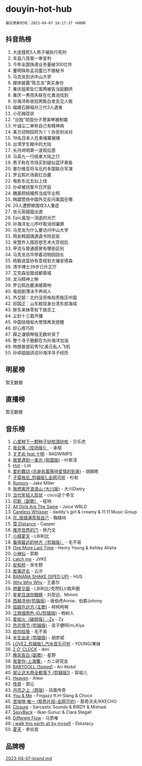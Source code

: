 # douyin-hot-hub

`最后更新时间：2023-04-07 16:17:37 +0800`

## 抖音热榜

1. 大连撞死5人男子被执行死刑
1. 丰县八孩案一审宣判
1. 今年全国快递业务量破300亿件
1. 董明珠称孟羽童已不做秘书
1. 马克龙到访中山大学
1. 媒体披露“陈志龙”真实身份
1. 重庆姐弟坠亡案两被告当庭翻供
1. 重庆一男孩失联在化粪池找到
1. 孙海洋称收拾两鬓白发去见人贩
1. 福建石狮祖孙三代3人遇害
1. 小花梅现状
1. “台独”顽固分子萧美琴被制裁
1. 叶诚尘二审称自己有精神病
1. 美方动物园将为丫丫办告别派对
1. 19名日本人在柬埔寨被捕
1. 台湾学生眼中的大陆
1. 长月烬明第一波观后感
1. 马英九一行结束大陆之行
1. 男子称在市场买到疑似蓝环章鱼
1. 塞尔维亚将与北约多国联合军演
1. 罗云熙片场肩扛白鹿
1. 电影东北五仙上线
1. 孙卓被拐案今日开庭
1. 魏晨把结婚照当成毕业照
1. 韩媒赞扬中国外交反问美国在哪
1. 20人遭野蜂围攻3人重症
1. 张元英姐姐出道
1. Epic喜加一消逝的光芒
1. 孙海洋女儿呼吁取消拐骗罪
1. 马克龙为什么要访问中山大学
1. 网友韩国偶遇虞书欣逛街
1. 宋慧乔入围百想艺术大赏视后
1. 甲流与普通感冒有哪些区别
1. 马克龙访华带着动物园园长
1. 杨毅说篮协有意规划大锤安德森
1. 清华博士39岁已升正厅
1. 艾克森加盟成都蓉城
1. 龙马精神上映
1. 罗云熙白鹿演被窝吻
1. 电视剧薄冰不养闲人
1. 外交部：北约没资格指责施压中国
1. 邱国正：山东舰现身台湾东部海域
1. 胖东来抹零权下放员工
1. 尘封十三载开播
1. 中国驻缅甸大使馆再发提醒
1. 好心疼巧珍
1. 薛之谦钢琴版无数听哭了
1. 整个寻子圈都在为孙海洋加油
1. 特朗普提前秀1亿美元私人飞机
1. 孙卓姐姐讲述孙海洋寻子经历

## 明星榜

暂无数据

## 直播榜

暂无数据

## 音乐榜

1. [心里种下一颗种子哒啦滴哒啦]() - 贝乐虎
1. [我会等（现场版1）]() - 承桓
1. [すずめ feat.十明]() - RADWIMPS
1. [我曾遇到一束光 (氛围版)]() - 叶斯淳
1. [Hot](https://sf3-cdn-tos.douyinstatic.com/obj/tos-cn-ve-2774/a63be641febf4335a8996c8a877dee1c) - Liili
1. [爱的蠢动 (总是执着等待爱情的到来)](https://sf6-cdn-tos.douyinstatic.com/obj/tos-cn-ve-2774/osB9AW8xohlGrsNUX9GNAfK4bzdzSxIPVq7gIw) - 胡期皓
1. [子莫格尼_剪辑版1_全网可听](https://sf3-cdn-tos.douyinstatic.com/obj/tos-cn-ve-2774/okgjBiZZDqmeFfACngDQ48okZJ9knBMDtbwo8Q) - 杉和
1. [Rumors](https://sf3-cdn-tos.douyinstatic.com/obj/tos-cn-ve-2774/o81jReDoQBgklaFbYp8Qo44ZAUKfktC4nBFZTy) - Jake Miller
1. [我想离开浪浪山 (大川版)]() - 大川Dietry
1. [当代年轻人现状]() - coco这个李文
1. [可能（副歌）](https://sf6-cdn-tos.douyinstatic.com/obj/tos-cn-ve-2774/cde1731888894259b333569393c2fb51) - 程响
1. [All Girls Are The Same]() - Juice WRLD
1. [Careless Whisper](https://sf3-cdn-tos.douyinstatic.com/obj/tos-cn-ve-2774/21704ef7a1204caeaad8d60c78671a06) - daddy's girl & creamy & 11:11 Music Group
1. [花_我很满意我自己](https://sf3-cdn-tos.douyinstatic.com/obj/tos-cn-ve-2774/o4zXRD9QFb0odJPH21g8DzRfQCsbZd9fOAnXaf) - 鞠婧祎
1. [雪 Distance](https://sf6-cdn-tos.douyinstatic.com/obj/tos-cn-ve-2774/oEC6ofzrsWAXLUBquIhIKiABUGbwVL0QByNUyw) - Capper
1. [推开世界的门]() - 杨乃文
1. [小城夏天]() - LBI利比
1. [看得最远的地方（剪辑版）](https://sf6-cdn-tos.douyinstatic.com/obj/tos-cn-ve-2774/7e3cdc91401846d0a5a08ac34c7105ad) - 毛不易
1. [One More Last Time](https://sf3-cdn-tos.douyinstatic.com/obj/tos-cn-ve-2774/oAzTlo0LUAdCAIhjktsKWcLAEUKmZwGcOoB1fy) - Henry Young & Ashley Alisha
1. [小神仙]() - 郭斯
1. [catch me]() - JVKE
1. [安和桥]() - 宋冬野
1. [故事还长]() - 云汐
1. [BANANA SHAKE (SPED UP)](https://sf3-cdn-tos.douyinstatic.com/obj/tos-cn-ve-2774/oIBd1j8BIJJhtEfZb6UOHOCQAhgtpYA3EPeILz) - HUS
1. [Why Why Why]() - 王嘉尔
1. [想要见面]() - LBI利比/克然ELI/救声圈
1. [星星住进你眼睛]() - 刘至远、Mimmi
1. [西厢寻他(剪辑版)](https://sf3-cdn-tos.douyinstatic.com/obj/tos-cn-ve-2774/oUsAVfAQKlRNxEv5qxvIB8o5qmIWUcXbzJKJhw) - 唐伯虎Annie、伯爵Johnny
1. [姑娘在远方 (主歌)]() - 柯柯柯啊
1. [江南烟雨色 (DJ剪辑版)](https://sf6-cdn-tos.douyinstatic.com/obj/tos-cn-ve-2774/ocle8PKQeJ58Dcq2aAnTAgIqwAz6EFs4HoNCKe) - 杨树人
1. [爱如火（破碎版）-Zy]() - Zy
1. [热恋情节 (剪辑版)]() - 吴子健REmi,Kiya
1. [给你给我]() - 毛不易
1. [半生出走 (剪辑版)]() - 胡彦斌
1. [LOVE2_剪辑版1_汽水音乐可听]() - YOUNG/果妹
1. [2 O' CLOCK](https://sf6-cdn-tos.douyinstatic.com/obj/tos-cn-ve-2774/3565890a419c4ad8aa3481fc03437bcf) - dori
1. [晚风告白 (副歌)]() - 星野
1. [我愛你-上海蟹-](https://sf3-cdn-tos.douyinstatic.com/obj/tos-cn-ve-2774/7cc6d91d8fb54e6194eabea288d60d9f) - カニ研究会
1. [BABYDOLL (Speed)](https://sf6-cdn-tos.douyinstatic.com/obj/tos-cn-ve-2774/f86004ee955c490ab8477e6ba7ca5859) - Ari Abdul
1. [就让这大雨全都落下 (剪辑版1)]() - 容祖儿
1. [Heaven](https://sf3-cdn-tos.douyinstatic.com/obj/tos-cn-ve-2774/oYeNfUaiKKP4umZfAh40h7AP623iAXfHG1F2HQ) - Ailee
1. [传奇]() - 郭沁
1. [月亮之上（原版)]() - 凤凰传奇
1. [You & Me]() - Fingazz ft.H-Slang & Choco
1. [苦咖啡·唯一 (那奇片段-全网可听)]() - 那奇沃夫/KKECHO
1. [Closure](https://sf3-cdn-tos.douyinstatic.com/obj/tos-cn-ve-2774/84f7422b29f94b78a5f3b0386275db35) - Sarcastic Sounds & BIRDY & Mishaal
1. [SexyBack](https://sf6-cdn-tos.douyinstatic.com/obj/tos-cn-ve-2774/198758899dd54359be21c9bf47326c90) - ilkan Gunuc & Clara Stegall
1. [Different Flow]() - 马思唯
1. [i walk this earth all by myself](https://sf3-cdn-tos.douyinstatic.com/obj/tos-cn-ve-2774/c751e38547b548b389ff6e1b9203b1de) - Ekkstacy
1. [夏天]() - 李玖哲

## 品牌榜

[2023-04-07-brand.md](2023-04-07-brand.md)

